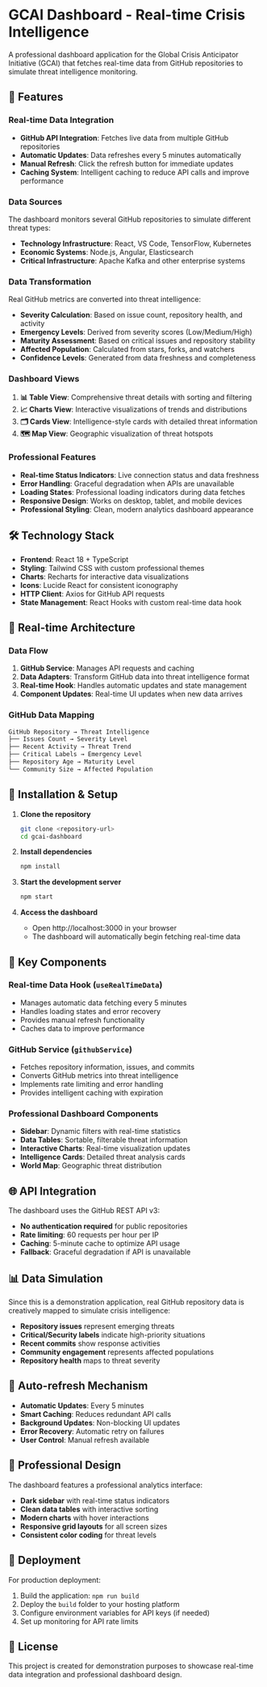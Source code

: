 # GCAI Dashboard - Real-time Crisis Intelligence

A professional dashboard application for the Global Crisis Anticipator Initiative (GCAI) that fetches real-time data from GitHub repositories to simulate threat intelligence monitoring.

## 🚀 Features

### Real-time Data Integration
- **GitHub API Integration**: Fetches live data from multiple GitHub repositories
- **Automatic Updates**: Data refreshes every 5 minutes automatically
- **Manual Refresh**: Click the refresh button for immediate updates
- **Caching System**: Intelligent caching to reduce API calls and improve performance

### Data Sources
The dashboard monitors several GitHub repositories to simulate different threat types:
- **Technology Infrastructure**: React, VS Code, TensorFlow, Kubernetes
- **Economic Systems**: Node.js, Angular, Elasticsearch
- **Critical Infrastructure**: Apache Kafka and other enterprise systems

### Data Transformation
Real GitHub metrics are converted into threat intelligence:
- **Severity Calculation**: Based on issue count, repository health, and activity
- **Emergency Levels**: Derived from severity scores (Low/Medium/High)
- **Maturity Assessment**: Based on critical issues and repository stability
- **Affected Population**: Calculated from stars, forks, and watchers
- **Confidence Levels**: Generated from data freshness and completeness

### Dashboard Views
1. **📊 Table View**: Comprehensive threat details with sorting and filtering
2. **📈 Charts View**: Interactive visualizations of trends and distributions
3. **🗂️ Cards View**: Intelligence-style cards with detailed threat information
4. **🗺️ Map View**: Geographic visualization of threat hotspots

### Professional Features
- **Real-time Status Indicators**: Live connection status and data freshness
- **Error Handling**: Graceful degradation when APIs are unavailable
- **Loading States**: Professional loading indicators during data fetches
- **Responsive Design**: Works on desktop, tablet, and mobile devices
- **Professional Styling**: Clean, modern analytics dashboard appearance

## 🛠️ Technology Stack

- **Frontend**: React 18 + TypeScript
- **Styling**: Tailwind CSS with custom professional themes
- **Charts**: Recharts for interactive data visualizations
- **Icons**: Lucide React for consistent iconography
- **HTTP Client**: Axios for GitHub API requests
- **State Management**: React Hooks with custom real-time data hook

## 📡 Real-time Architecture

### Data Flow
1. **GitHub Service**: Manages API requests and caching
2. **Data Adapters**: Transform GitHub data into threat intelligence format
3. **Real-time Hook**: Handles automatic updates and state management
4. **Component Updates**: Real-time UI updates when new data arrives

### GitHub Data Mapping
```typescript
GitHub Repository → Threat Intelligence
├── Issues Count → Severity Level
├── Recent Activity → Threat Trend
├── Critical Labels → Emergency Level
├── Repository Age → Maturity Level
└── Community Size → Affected Population
```

## 🔧 Installation & Setup

1. **Clone the repository**
   ```bash
   git clone <repository-url>
   cd gcai-dashboard
   ```

2. **Install dependencies**
   ```bash
   npm install
   ```

3. **Start the development server**
   ```bash
   npm start
   ```

4. **Access the dashboard**
   - Open http://localhost:3000 in your browser
   - The dashboard will automatically begin fetching real-time data

## 🎯 Key Components

### Real-time Data Hook (`useRealTimeData`)
- Manages automatic data fetching every 5 minutes
- Handles loading states and error recovery
- Provides manual refresh functionality
- Caches data to improve performance

### GitHub Service (`githubService`)
- Fetches repository information, issues, and commits
- Converts GitHub metrics into threat intelligence
- Implements rate limiting and error handling
- Provides intelligent caching with expiration

### Professional Dashboard Components
- **Sidebar**: Dynamic filters with real-time statistics
- **Data Tables**: Sortable, filterable threat information
- **Interactive Charts**: Real-time visualization updates
- **Intelligence Cards**: Detailed threat analysis cards
- **World Map**: Geographic threat distribution

## 🌐 API Integration

The dashboard uses the GitHub REST API v3:
- **No authentication required** for public repositories
- **Rate limiting**: 60 requests per hour per IP
- **Caching**: 5-minute cache to optimize API usage
- **Fallback**: Graceful degradation if API is unavailable

## 📊 Data Simulation

Since this is a demonstration application, real GitHub repository data is creatively mapped to simulate crisis intelligence:

- **Repository issues** represent emerging threats
- **Critical/Security labels** indicate high-priority situations
- **Recent commits** show response activities
- **Community engagement** represents affected populations
- **Repository health** maps to threat severity

## 🔄 Auto-refresh Mechanism

- **Automatic Updates**: Every 5 minutes
- **Smart Caching**: Reduces redundant API calls
- **Background Updates**: Non-blocking UI updates
- **Error Recovery**: Automatic retry on failures
- **User Control**: Manual refresh available

## 🎨 Professional Design

The dashboard features a professional analytics interface:
- **Dark sidebar** with real-time status indicators
- **Clean data tables** with interactive sorting
- **Modern charts** with hover interactions
- **Responsive grid layouts** for all screen sizes
- **Consistent color coding** for threat levels

## 🚀 Deployment

For production deployment:
1. Build the application: `npm run build`
2. Deploy the `build` folder to your hosting platform
3. Configure environment variables for API keys (if needed)
4. Set up monitoring for API rate limits

## 📝 License

This project is created for demonstration purposes to showcase real-time data integration and professional dashboard design.